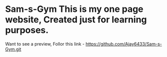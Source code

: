 # Sam-s-Gym This is my one page website, Created just for learning purposes.

Want to see a preview, Follor this link - https://github.com/Ajay6433/Sam-s-Gym.git
